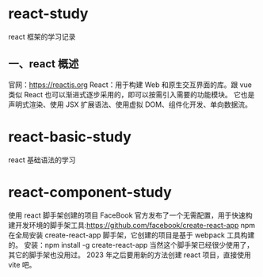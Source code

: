 # react-study

react 框架的学习记录

## 一、react 概述

官网：https://reactjs.org
React：用于构建 Web 和原生交互界面的库。跟 vue 类似 React 也可以渐进式逐步采用的，即可以按需引入需要的功能模块。
它也是声明式渲染、使用 JSX 扩展语法、使用虚拟 DOM、组件化开发、单向数据流。

# react-basic-study

react 基础语法的学习

# react-component-study

使用 react 脚手架创建的项目
FaceBook 官方发布了一个无需配置，用于快速构建开发环境的脚手架工具:https://github.com/facebook/create-react-app
npm 在全局安装 create-react-app 脚手架，它创建的项目是基于 webpack 工具构建的。
安装：npm install -g create-react-app
当然这个脚手架已经很少使用了，其它的脚手架也没用过。
2023 年之后要用新的方法创建 react 项目，直接使用 vite 吧。
